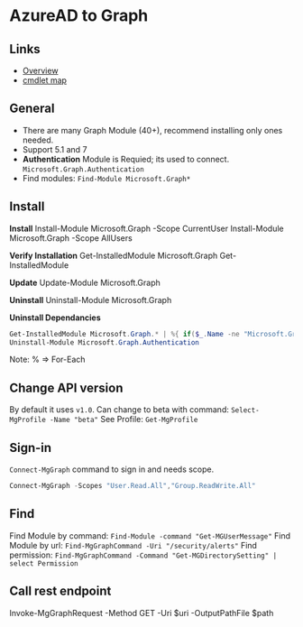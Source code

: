 # AzureAD to Graph

## Links
- [Overview](https://learn.microsoft.com/en-us/powershell/microsoftgraph/overview?view=graph-powershell-1.0)
- [cmdlet map](https://learn.microsoft.com/en-us/powershell/microsoftgraph/azuread-msoline-cmdlet-map?view=graph-powershell-1.0)

## General
- There are many Graph Module (40+), recommend installing only ones needed.
- Support 5.1 and 7
- **Authentication** Module is Requied; its used to connect. `Microsoft.Graph.Authentication`
- Find modules: `Find-Module Microsoft.Graph*`

## Install
**Install**
Install-Module Microsoft.Graph -Scope CurrentUser
Install-Module Microsoft.Graph -Scope AllUsers

**Verify Installation**
Get-InstalledModule Microsoft.Graph
Get-InstalledModule

**Update**
Update-Module Microsoft.Graph

**Uninstall**
Uninstall-Module Microsoft.Graph

**Uninstall Dependancies**
```powershell
Get-InstalledModule Microsoft.Graph.* | %{ if($_.Name -ne "Microsoft.Graph.Authentication"){ Uninstall-Module $_.Name } }
Uninstall-Module Microsoft.Graph.Authentication
```
Note: % => For-Each

## Change API version
By default it uses `v1.0`. Can change to beta with command: `Select-MgProfile -Name "beta"`
See Profile: `Get-MgProfile`

## Sign-in
`Connect-MgGraph` command to sign in and needs scope.
```powershell
Connect-MgGraph -Scopes "User.Read.All","Group.ReadWrite.All"
```

## Find 
Find Module by command: `Find-Module -command "Get-MGUserMessage"`
Find Module by url: `Find-MgGraphCommand -Uri "/security/alerts"`
Find permission: `Find-MgGraphCommand -Command "Get-MGDirectorySetting" | select Permission`

## Call rest endpoint
Invoke-MgGraphRequest -Method GET -Uri $uri -OutputPathFile $path